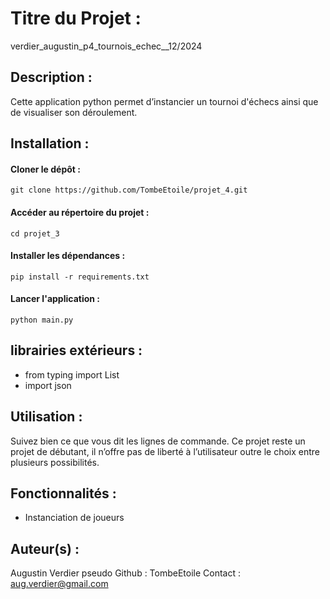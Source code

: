 # Titre du Projet : 
verdier_augustin_p4_tournois_echec__12/2024


## Description : 
Cette application python permet d’instancier un tournoi d'échecs ainsi que de visualiser son déroulement.


## Installation :
#### Cloner le dépôt :
```
git clone https://github.com/TombeEtoile/projet_4.git
```

#### Accéder au répertoire du projet :
```
cd projet_3
```

#### Installer les dépendances :
```
pip install -r requirements.txt
```

#### Lancer l'application :
```
python main.py
```

## librairies extérieurs : 
- from typing import List
- import json


## Utilisation : 
Suivez bien ce que vous dit les lignes de commande. Ce projet reste un projet de débutant, il n’offre pas de liberté à l’utilisateur outre le choix entre plusieurs possibilités.


## Fonctionnalités : 
- Instanciation de joueurs


## Auteur(s) : 
Augustin Verdier
pseudo Github : TombeEtoile
Contact : aug.verdier@gmail.com
